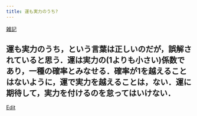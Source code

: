 ```yaml
---
title: 運も実力のうち?
---
```

[雑記](/雑記)

運も実力のうち，という言葉は正しいのだが，誤解されていると思う．運は実力の(1よりも小さい)係数であり，一種の確率とみなせる．確率が1を越えることはないように，運で実力を越えることは，ない．運に期待して，実力を付けるのを怠ってはいけない．
----

[Edit](https://github.com/vitroid/vitroid.github.io/edit/master/MD/運も実力のうち?.md)

